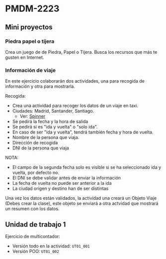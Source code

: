 # PMDM-2223

## Mini proyectos

### Piedra papel o tijera
Crea un juego de de Piedra, Papel o Tijera. Busca los recursos que más te gusten en Internet.

### Información de viaje
En este ejercicio colaborarán dos actividades, una para recogida de información y otra para mostrarla.

Recogida:
- Crea una actividad para recoger los datos de un viaje en taxi.
- Ciudades: Madrid, Santander, Santiago.
  - Ver: [Spinner](https://developer.android.com/develop/ui/views/components/spinner)
- Se pedirá la fecha y la hora de salida
- Se pedirá si es "ida y vuelta" o "solo ida".
- En caso de ser "ida y vuelta", tendrá también fecha y hora de vuelta.
- Nombre de la persona que viaja.
- Dirección de recogida
- DNI de la persona que viaja

NOTA:
- El campo de la segunda fecha solo es visible si se ha seleccionado ida y vuelta, por defecto no.
- El DNI se debe validar antes de enviar la información
- La fecha de vuelta no puede ser anterior a la ida
- La ciudad origen y destino han de ser distintas

Una vez los datos están validados, la actividad una creará un Objeto Viaje (Debes crear la clase), este objeto se enviará a otra actvidad que mostrará un resumen con los datos.


## Unidad de trabajo 1

Ejercicio de multicontador:
 - Versión todo en la actividad: ```UT01_001```
 - Versión POO: ```UT01_002```
